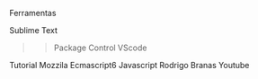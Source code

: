 Ferramentas

Sublime Text
>> Package Control
VScode

Tutorial
Mozzila Ecmascript6
Javascript Rodrigo Branas Youtube

